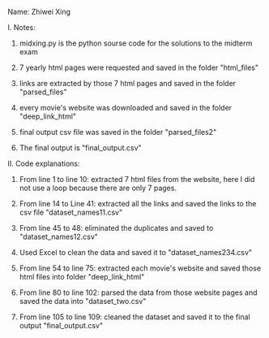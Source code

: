 Name: Zhiwei Xing 

I. Notes:
1. midxing.py is the python sourse code for the solutions to the midterm exam

2. 7 yearly html pages were requested and saved in the folder "html_files"

3. links are extracted by those 7 html pages and saved in the folder "parsed_files"

4. every movie's website was downloaded and saved in the folder "deep_link_html"

5. final output csv file was saved in the folder "parsed_files2"

6. The final output is "final_output.csv"



II. Code explanations:
1. From line 1 to line 10: extracted 7 html files from the website, here I did not use a loop because there are only 7 pages.

2. From line 14 to Line 41: extracted all the links and saved the links to the csv file "dataset_names11.csv"

3. From line 45 to 48: eliminated the duplicates and saved to "dataset_names12.csv"

4. Used Excel to clean the data and saved it to "dataset_names234.csv"

5. From line 54 to line 75: extracted each movie's website and saved those html files into folder "deep_link_html"

6. From line 80 to line 102: parsed the data from those website pages and saved the data into "dataset_two.csv"

7. From line 105 to line 109: cleaned the dataset and saved it to the final output "final_output.csv"
